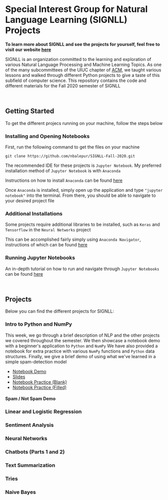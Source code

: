 # Special Interest Group for Natural Language Learning (SIGNLL) Projects

**To learn more about SIGNLL and see the projects for yourself, feel free to visit our website [here](https://nbalepur.github.io/SIGNLL-Fall-2020/)**

SIGNLL is an organization committed to the learning and exploration of various Natural Language Processing and Machine Learning Topics. As one of the many subcommittees of the UIUC chapter of [ACM](acm.illinois.edu), we taught various lessons and walked through different Python projects to give a taste of this subfield of computer science. This repository contains the code and different materials for the Fall 2020 semester of SIGNLL

<br />

## Getting Started

To get the different projecs running on your machine, follow the steps below

### Installing and Opening Notebooks

First, run the following command to get the files on your machine

```
git clone https://github.com/nbalepur/SIGNLL-Fall-2020.git
```

The recommended IDE for these projects is `Jupyter Notebook`. My preferred installation method of `Jupyter Notebook` is with `Anaconda`

Instructions on how to install `Anaconda` can be found [here](https://docs.anaconda.com/anaconda/install/)

Once `Anaconda` is installed, simply open up the application and type `"jupyter notebook"` into the terminal. From there, you should be able to navigate to your desired project file

### Additional Installations

Some projects require additional libraries to be installed, such as `Keras` and `Tensorflow` in the `Neural Networks` project

This can be accomplished fairly simply using `Anaconda Navigator`, instructions of which can be found [here](https://www.freecodecamp.org/news/install-tensorflow-and-keras-using-anaconda-navigator-without-command-line/)

### Running Jupyter Notebooks

An in-depth tutorial on how to run and navigate through `Jupyter Notebooks` can be found [here](https://www.dataquest.io/blog/jupyter-notebook-tutorial/)

<br />

## Projects

Below you can find the different projects for SIGNLL:

### Intro to Python and NumPy

This week, we go through a brief description of NLP and the other projects we covered throughout the semester. We then showcase a notebook demo with a beginner's application to `Python` and `NumPy` We have also provided a notebook for extra practice with various `NumPy` functions and `Python` data structures. Finally, we give a brief demo of using what we've learned in a simple spam-detection model

- [Notebook Demo](./Intro%20Meeting/Meeting%201%20Slides.ipynb)
- [Slides](./Intro%20Meeting/Intro%20Meeting%20Slides.pdf)
- [Notebook Practice (Blank)](./Intro%20Meeting/Meeting%201%20Workbook%20Blank.ipynb)
- [Notebook Practice (Filled)](./Intro%20Meeting/Meeting%201%20Workbook%20Solutions.ipynb)

#### Spam / Not Spam Demo

### Linear and Logistic Regression

### Sentiment Analysis

### Neural Networks

### Chatbots (Parts 1 and 2)

### Text Summarization

### Tries

### Naive Bayes
